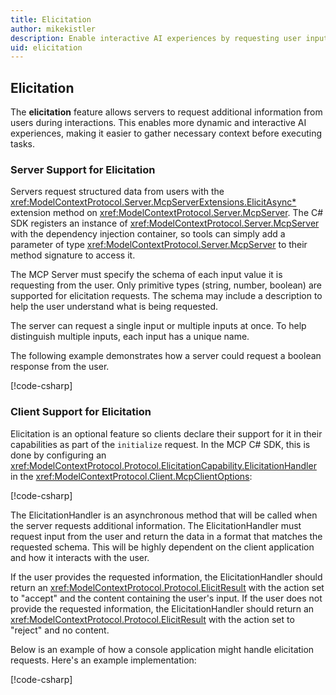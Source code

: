 ```yaml
---
title: Elicitation
author: mikekistler
description: Enable interactive AI experiences by requesting user input during tool execution.
uid: elicitation
---
```


## Elicitation

The **elicitation** feature allows servers to request additional information from users during interactions. This enables more dynamic and interactive AI experiences, making it easier to gather necessary context before executing tasks.

### Server Support for Elicitation

Servers request structured data from users with the <xref:ModelContextProtocol.Server.McpServerExtensions.ElicitAsync*> extension method on <xref:ModelContextProtocol.Server.McpServer>.
The C# SDK registers an instance of <xref:ModelContextProtocol.Server.McpServer> with the dependency injection container,
so tools can simply add a parameter of type <xref:ModelContextProtocol.Server.McpServer> to their method signature to access it.

The MCP Server must specify the schema of each input value it is requesting from the user.
Only primitive types (string, number, boolean) are supported for elicitation requests.
The schema may include a description to help the user understand what is being requested.

The server can request a single input or multiple inputs at once.
To help distinguish multiple inputs, each input has a unique name.

The following example demonstrates how a server could request a boolean response from the user.

[!code-csharp[](samples/server/Tools/InteractiveTools.cs?name=snippet_GuessTheNumber)]

### Client Support for Elicitation

Elicitation is an optional feature so clients declare their support for it in their capabilities as part of the `initialize` request. In the MCP C# SDK, this is done by configuring an <xref:ModelContextProtocol.Protocol.ElicitationCapability.ElicitationHandler> in the <xref:ModelContextProtocol.Client.McpClientOptions>:

[!code-csharp[](samples/client/Program.cs?name=snippet_McpInitialize)]

The ElicitationHandler is an asynchronous method that will be called when the server requests additional information.
The ElicitationHandler must request input from the user and return the data in a format that matches the requested schema.
This will be highly dependent on the client application and how it interacts with the user.

If the user provides the requested information, the ElicitationHandler should return an <xref:ModelContextProtocol.Protocol.ElicitResult> with the action set to "accept" and the content containing the user's input.
If the user does not provide the requested information, the ElicitationHandler should return an <xref:ModelContextProtocol.Protocol.ElicitResult> with the action set to "reject" and no content.

Below is an example of how a console application might handle elicitation requests.
Here's an example implementation:

[!code-csharp[](samples/client/Program.cs?name=snippet_ElicitationHandler)]
